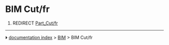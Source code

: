 # BIM Cut/fr
1.  REDIRECT [Part_Cut/fr](Part_Cut/fr.md)



---
⏵ [documentation index](../README.md) > [BIM](BIM_Workbench.md) > BIM Cut/fr
